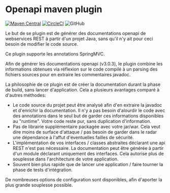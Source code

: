 # Openapi maven plugin

[![Maven Central](https://img.shields.io/maven-central/v/io.github.kbuntrock/openapi-maven-plugin.svg?label=Maven%20Central)](https://search.maven.org/search?q=g:%22io.github.kbuntrock%22%20AND%20a:%22openapi-maven-plugin%22)
[![CircleCI](https://circleci.com/gh/kbuntrock/openapi-maven-plugin/tree/dev.svg?style=shield)](https://circleci.com/gh/kbuntrock/openapi-maven-plugin/tree/dev)
![GitHub](https://img.shields.io/github/license/kbuntrock/openapi-maven-plugin?color=blue)

Le but de se plugin est de générer des documentations openapi de webservices REST à partir d'un projet Java, sans qu'il n'y ait pour ceci besoin de modifier le code source. 

Ce plugin supporte les annotations SpringMVC.

Afin de générer les documentations openapi (v3.0.3), le plugin combine les informations obtenues via réflexion sur le code compilé à un parsing des fichiers sources pour en extraire les commentaires javadoc.

La philosophie de ce plugin est de créer la documentation durant la phase de build, sans lancer d'application. Cela a plusieurs avantages comparé à d'autres méthodes: 
- Le code source du projet peut être analysé afin d'en extraire la javadoc et d'enrichir la documentation. Il n'y a pas besoin d'alourdir le code avec des annotations dans le seul but de garder ces informations disponibles au "runtime". Votre code reste pur, sans duplication d'information.
- Pas de librairie supplémentaire packagée avec votre jar/war. Cela veut dire moins de surface d'attaque / pas besoin de garder dans le radar une dépendance à l'affut d'éventuelles failles de sécurité.
- L'implémentation de vos interfaces / classes abstraites déclarant une api REST n'est pas nécessaire. La documentation peut être générée à partir d'un module déclarant uniquement des interfaces. Cela autorise plus de souplesse dans l'architecture de votre application.
- Souvent bien plus rapide que de lancer une application / faire tourner la phase de tests d'intégration.

De nombreuses options de configuration sont disponibles, afin d'aporter la plus grande souplesse possible.